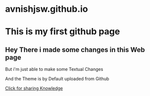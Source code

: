 # avnishjsw.github.io
<html>
  
<title>Just for the sake of it!</title>

<body>

<h1> This is my first github page </h1>
<h2> Hey There i made some changes in this Web page </h2>
<p> But i'm just able to make some Textual Changes </p>
<p> And the Theme is by Default uploaded from Github </p>
<a href="https://www.quora.com"> Click for sharing Knowledge</a>
</body>
</html>
